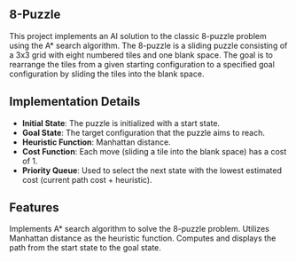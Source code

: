 ## 8-Puzzle

This project implements an AI solution to the classic 8-puzzle problem using the A* search algorithm. The 8-puzzle is a sliding puzzle consisting of a 3x3 grid with eight numbered tiles and one blank space. The goal is to rearrange the tiles from a given starting configuration to a specified goal configuration by sliding the tiles into the blank space.


## Implementation Details

- **Initial State**: The puzzle is initialized with a start state.
- **Goal State**: The target configuration that the puzzle aims to reach.
- **Heuristic Function**: Manhattan distance.
- **Cost Function**: Each move (sliding a tile into the blank space) has a cost of 1.
- **Priority Queue**: Used to select the next state with the lowest estimated cost (current path cost + heuristic).


## Features

Implements A* search algorithm to solve the 8-puzzle problem.
Utilizes Manhattan distance as the heuristic function.
Computes and displays the path from the start state to the goal state.